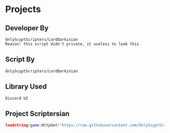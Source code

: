 # Projects
## Developer By
```
OnlyScyptScripters/LordDarkinian
Reason: this script didn't private, it useless to leak this
```
## Script By
```
OnlyScyptScripters/LordDarkinian
```
## Library Used
```
Discord UI
```
## Project Scriptersian
```lua
loadstring(game:HttpGet("https://raw.githubusercontent.com/OnlyScyptScripters/Projects/main/Scriptersian.lua"))()
```
